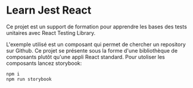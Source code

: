 # Learn Jest React

Ce projet est un support de formation pour apprendre les bases des tests unitaires avec React Testing Library.

L'exemple utilisé est un composant qui permet de chercher un repository sur Github.
Ce projet se présente sous la forme d'une bibliothèque de composants plutôt qu'une appli React standard.
Pour utoliser les composants lancez storybook:

```
npm i
npm run storybook
```